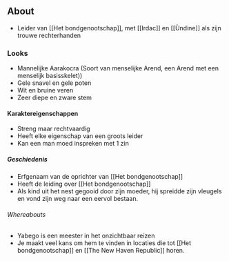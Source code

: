 ## About
- Leider van [[Het bondgenootschap]], met [[Irdac]] en [[Ùndine]] als zijn trouwe rechterhanden
### Looks
- Mannelijke Aarakocra (Soort van menselijke Arend, een Arend met een menselijk basisskelet))
- Gele snavel en gele poten
- Wit en bruine veren
- Zeer diepe en zware stem

#### Karaktereigenschappen
- Streng maar rechtvaardig
- Heeft elke eigenschap van een groots leider
- Kan een man moed inspreken met 1 zin
##### Geschiedenis
- Erfgenaam van de oprichter van [[Het bondgenootschap]]
- Heeft de leiding over [[Het bondgenootschap]]
- Als kind uit het nest gegooid door zijn moeder, hij spreidde zijn vleugels en vond zijn weg naar een eervol bestaan.
###### Whereabouts
- Yabego is een meester in het onzichtbaar reizen
- Je maakt veel kans om hem te vinden in locaties die tot [[Het bondgenootschap]] en [[The New Haven Republic]] horen.
